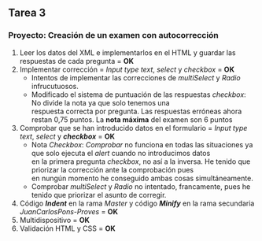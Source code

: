 ## Tarea 3 

### Proyecto: Creación de un examen con autocorrección

1. Leer los datos del XML e implementarlos en el HTML y guardar las respuestas de cada pregunta = **OK**
2. Implementar corrección = *Input type text*, *select* y *checkbox* = **OK**
    - Intentos de implementar las correcciones de *multiSelect* y *Radio* infrucutuosos.  
    - Modificado el sistema de puntuación de las respuestas *checkbox*: No divide la nota ya que solo tenemos una  
    respuesta correcta por pregunta. Las respuestas erróneas ahora restan 0,75 puntos. La **nota máxima** del examen son 6 puntos
3. Comprobar que se han introducido datos en el formulario = *Input type text*, *select* y **_checkbox_** = **OK**
    - Nota *Checkbox*: *Comprobar* no funciona en todas las situaciones ya que solo ejecuta el *alert* cuando no introducimos datos  
    en la primera pregunta *checkbox*, no así a la inversa. He tenido que priorizar la corrección ante la comprobación pues  
    en nungún momento he conseguido ambas cosas simultáneamente. 
    - Comprobar *multiSelect* y *Radio* no intentado, francamente, pues he tenido que priorizar el asunto de corregir.
4. Código __*Indent*__ en la rama *Master* y código __*Minify*__ en la rama secundaria *JuanCarlosPons-Proves* = **OK** 
5. Multidispositivo = __OK__
6. Validación HTML y CSS = __OK__
    
    

